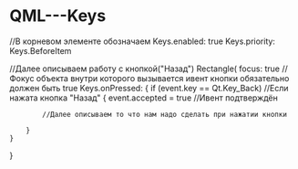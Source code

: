 # QML---Keys

//В корневом элементе обозначаем
Keys.enabled: true
Keys.priority: Keys.BeforeItem

//Далее описываем работу с кнопкой("Назад")
Rectangle(
	focus: true									//Фокус объекта внутри которого вызывается ивент кнопки обязательно должен быть true
	Keys.onPressed: {
		if (event.key == Qt.Key_Back) 			//Если нажата кнопка "Назад"
		{
			event.accepted = true 				//Ивент подтверждён
      
			//Далее описываем то что нам надо сделать при нажатии кнопки
      
		}
	}
}

